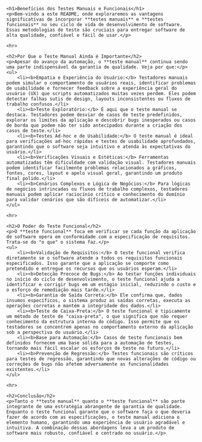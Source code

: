 <!DOCTYPE html>
<html lang="pt-BR">
<head>
    <meta charset="UTF-8">
    <meta name="viewport" content="width=device-width, initial-scale=1.0">
    <title>Benefícios dos Testes Manuais e Funcionais</title>
</head>
<body>

    <h1>Benefícios dos Testes Manuais e Funcionais</h1>
    <p>Bem-vindo a este README, onde exploraremos as vantagens significativas de incorporar **testes manuais** e **testes funcionais** no seu ciclo de vida de desenvolvimento de software. Essas metodologias de teste são cruciais para entregar software de alta qualidade, confiável e fácil de usar.</p>

    <hr>

    <h2>Por Que o Teste Manual Ainda é Importante</h2>
    <p>Apesar do avanço da automação, o **teste manual** continua sendo uma parte indispensável da garantia de qualidade. Veja por que:</p>
    <ul>
        <li><b>Empatia e Experiência do Usuário:</b> Testadores manuais podem simular o comportamento de usuários reais, identificar problemas de usabilidade e fornecer feedback sobre a experiência geral do usuário (UX) que scripts automatizados muitas vezes perdem. Eles podem detectar falhas sutis de design, layouts inconsistentes ou fluxos de trabalho confusos.</li>
        <li><b>Teste Exploratório:</b> É aqui que o teste manual se destaca. Testadores podem desviar de casos de teste predefinidos, explorar os limites da aplicação e descobrir bugs inesperados ou casos de borda que podem não ter sido antecipados durante a criação dos casos de teste.</li>
        <li><b>Testes Ad-hoc e de Usabilidade:</b> O teste manual é ideal para verificações ad-hoc rápidas e testes de usabilidade aprofundados, garantindo que o software seja intuitivo e atenda às expectativas do usuário.</li>
        <li><b>Verificações Visuais e Estéticas:</b> Ferramentas automatizadas têm dificuldade com validação visual. Testadores manuais podem identificar facilmente problemas relacionados a gráficos, fontes, cores, layout e apelo visual geral, garantindo um produto final polido.</li>
        <li><b>Cenários Complexos e Lógica de Negócios:</b> Para lógicas de negócios intrincadas ou fluxos de trabalho complexos, testadores manuais podem aplicar raciocínio crítico e conhecimento do domínio para validar cenários que são difíceis de automatizar.</li>
    </ul>

    <hr>

    <h2>O Poder do Teste Funcional</h2>
    <p>O **teste funcional** foca em verificar se cada função da aplicação de software opera em conformidade com a especificação de requisitos. Trata-se do "o que" o sistema faz.</p>
    <ul>
        <li><b>Validação de Requisitos:</b> O teste funcional verifica diretamente se o software atende a todos os requisitos funcionais especificados. Isso garante que a aplicação se comporte como pretendido e entregue os recursos que os usuários esperam.</li>
        <li><b>Detecção Precoce de Bugs:</b> Ao testar funções individuais no início do ciclo de desenvolvimento, o teste funcional ajuda a identificar e corrigir bugs em um estágio inicial, reduzindo o custo e o esforço de remediação mais tarde.</li>
        <li><b>Garantia de Saída Correta:</b> Ele confirma que, dados insumos específicos, o sistema produz as saídas corretas, executa as operações corretas e mantém a integridade dos dados.</li>
        <li><b>Teste de Caixa-Preta:</b> O teste funcional é tipicamente um método de teste de "caixa-preta", o que significa que não requer conhecimento da estrutura interna do código. Isso permite que os testadores se concentrem apenas no comportamento externo da aplicação sob a perspectiva do usuário.</li>
        <li><b>Base para Automação:</b> Casos de teste funcionais bem definidos fornecem uma base sólida para a automação de testes, tornando mais fácil escalar os esforços de teste no futuro.</li>
        <li><b>Prevenção de Regressão:</b> Testes funcionais são críticos para testes de regressão, garantindo que novas alterações de código ou correções de bugs não afetem adversamente as funcionalidades existentes.</li>
    </ul>

    <hr>

    <h2>Conclusão</h2>
    <p>Tanto o **teste manual** quanto o **teste funcional** são parte integrante de uma estratégia abrangente de garantia de qualidade. Enquanto o teste funcional garante que o software faça o que deveria fazer de acordo com as especificações, o teste manual adiciona o elemento humano, garantindo uma experiência de usuário agradável e intuitiva. A combinação dessas abordagens leva a um produto de software mais robusto, confiável e centrado no usuário.</p>

</body>
</html>
